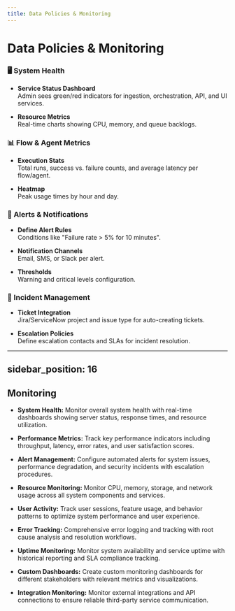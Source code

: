 ```yaml
---
title: Data Policies & Monitoring
---
```


# Data Policies & Monitoring

### 🖥️ System Health

- **Service Status Dashboard**  
  Admin sees green/red indicators for ingestion, orchestration, API, and UI services.

- **Resource Metrics**  
  Real-time charts showing CPU, memory, and queue backlogs.

### 📊 Flow & Agent Metrics

- **Execution Stats**  
  Total runs, success vs. failure counts, and average latency per flow/agent.

- **Heatmap**  
  Peak usage times by hour and day.

### 🚨 Alerts & Notifications

- **Define Alert Rules**  
  Conditions like "Failure rate > 5% for 10 minutes".

- **Notification Channels**  
  Email, SMS, or Slack per alert.

- **Thresholds**  
  Warning and critical levels configuration.

### 📝 Incident Management

- **Ticket Integration**  
  Jira/ServiceNow project and issue type for auto-creating tickets.

- **Escalation Policies**  
  Define escalation contacts and SLAs for incident resolution.

---
sidebar_position: 16
---
## Monitoring

- **System Health:** Monitor overall system health with real-time dashboards showing server status, response times, and resource utilization.

- **Performance Metrics:** Track key performance indicators including throughput, latency, error rates, and user satisfaction scores.

- **Alert Management:** Configure automated alerts for system issues, performance degradation, and security incidents with escalation procedures.

- **Resource Monitoring:** Monitor CPU, memory, storage, and network usage across all system components and services.

- **User Activity:** Track user sessions, feature usage, and behavior patterns to optimize system performance and user experience.

- **Error Tracking:** Comprehensive error logging and tracking with root cause analysis and resolution workflows.

- **Uptime Monitoring:** Monitor system availability and service uptime with historical reporting and SLA compliance tracking.

- **Custom Dashboards:** Create custom monitoring dashboards for different stakeholders with relevant metrics and visualizations.

- **Integration Monitoring:** Monitor external integrations and API connections to ensure reliable third-party service communication.
